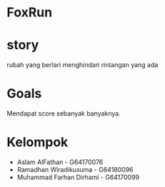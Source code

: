 # FoxRun
<h1>story</h1>
 <p>rubah yang berlari menghindari rintangan yang ada</p>
<h1>Goals</h1>
 <p>Mendapat score sebanyak banyaknya.</p>
<h1>Kelompok</h1>
<ul>
  <li>Aslam AlFathan - G64170076</li>
  <li>Ramadhan Wiradikusuma - G64180096</li>
  <li>Muhammad Farhan Dirhami - G64170099</li>
</ul>
